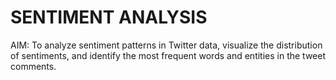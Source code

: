 <h1>SENTIMENT ANALYSIS</h1>
AIM: To analyze sentiment patterns in Twitter data, visualize the distribution of sentiments, and identify the most frequent words and entities in the tweet comments.
